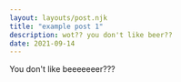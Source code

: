 ```yaml
---
layout: layouts/post.njk
title: "example post 1"
description: wot?? you don't like beer??
date: 2021-09-14
---
```

You don't like beeeeeeer???

